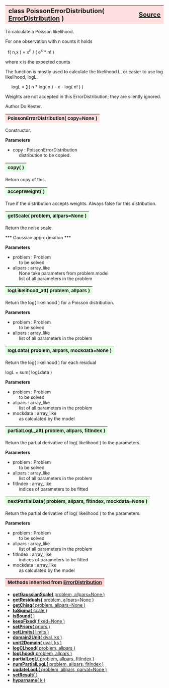 ---
---
<br><br>

<a name="PoissonErrorDistribution"></a>
<table><thead style="background-color:#FFE0E0; width:100%; font-size:20px"><tr><th style="text-align:left">
<strong>class PoissonErrorDistribution(</strong> <a href="./ErrorDistribution.html">ErrorDistribution</a> )</th><th style="text-align:right"><a href=https://github.com/dokester/BayesicFitting/blob/master/BayesicFitting/source/PoissonErrorDistribution.py target=_blank>Source</a></th></tr></thead></table>

To calculate a Poisson likelihood.

For one observation with n counts it holds

&nbsp; f( n,x ) = x<sup>n</sup> / ( e<sup>x</sup> * n! )

where x is the expected counts

The function is mostly used to calculate the likelihood L, or easier
to use log likelihood, logL.

&nbsp;&nbsp;&nbsp;&nbsp; logL = &sum;( n * log( x ) - x - log( n! ) )

Weights are not accepted in this ErrorDistribution; they are silently ignored.


Author       Do Kester.


<a name="PoissonErrorDistribution"></a>
<table><thead style="background-color:#FFE0E0; width:100%; font-size:15px"><tr><th style="text-align:left">
<strong>PoissonErrorDistribution(</strong> copy=None )
</th></tr></thead></table>

Constructor.

<b>Parameters</b>

* copy  :  PoissonErrorDistribution
<br>&nbsp;&nbsp;&nbsp;&nbsp; distribution to be copied.


<a name="copy"></a>
<table><thead style="background-color:#E0FFE0; width:100%; font-size:15px"><tr><th style="text-align:left">
<strong>copy(</strong> )
</th></tr></thead></table>

Return copy of this. 
<a name="acceptWeight"></a>
<table><thead style="background-color:#E0FFE0; width:100%; font-size:15px"><tr><th style="text-align:left">
<strong>acceptWeight(</strong> )
</th></tr></thead></table>
True if the distribution accepts weights.
Always false for this distribution.

<a name="getScale"></a>
<table><thead style="background-color:#E0FFE0; width:100%; font-size:15px"><tr><th style="text-align:left">
<strong>getScale(</strong> problem, allpars=None ) 
</th></tr></thead></table>
Return the noise scale.

*** Gaussian approximation ***

<b>Parameters</b>

* problem  :  Problem
<br>&nbsp;&nbsp;&nbsp;&nbsp; to be solved
* allpars  :  array_like
<br>&nbsp;&nbsp;&nbsp;&nbsp; None take parameters from problem.model
<br>&nbsp;&nbsp;&nbsp;&nbsp; list of all parameters in the problem

<a name="logLikelihood_alt"></a>
<table><thead style="background-color:#E0FFE0; width:100%; font-size:15px"><tr><th style="text-align:left">
<strong>logLikelihood_alt(</strong> problem, allpars )
</th></tr></thead></table>
Return the log( likelihood ) for a Poisson distribution.

<b>Parameters</b>

* problem  :  Problem
<br>&nbsp;&nbsp;&nbsp;&nbsp; to be solved
* allpars  :  array_like
<br>&nbsp;&nbsp;&nbsp;&nbsp; list of all parameters in the problem


<a name="logLdata"></a>
<table><thead style="background-color:#E0FFE0; width:100%; font-size:15px"><tr><th style="text-align:left">
<strong>logLdata(</strong> problem, allpars, mockdata=None ) 
</th></tr></thead></table>
Return the log( likelihood ) for each residual

logL = sum( logLdata )

<b>Parameters</b>

* problem  :  Problem
<br>&nbsp;&nbsp;&nbsp;&nbsp; to be solved
* allpars  :  array_like
<br>&nbsp;&nbsp;&nbsp;&nbsp; list of all parameters in the problem
* mockdata  :  array_like
<br>&nbsp;&nbsp;&nbsp;&nbsp; as calculated by the model


<a name="partialLogL_alt"></a>
<table><thead style="background-color:#E0FFE0; width:100%; font-size:15px"><tr><th style="text-align:left">
<strong>partialLogL_alt(</strong> problem, allpars, fitIndex )
</th></tr></thead></table>
Return the partial derivative of log( likelihood ) to the parameters.

<b>Parameters</b>

* problem  :  Problem
<br>&nbsp;&nbsp;&nbsp;&nbsp; to be solved
* allpars  :  array_like
<br>&nbsp;&nbsp;&nbsp;&nbsp; list of all parameters in the problem
* fitIndex  :  array_like
<br>&nbsp;&nbsp;&nbsp;&nbsp; indices of parameters to be fitted

<a name="nextPartialData"></a>
<table><thead style="background-color:#E0FFE0; width:100%; font-size:15px"><tr><th style="text-align:left">
<strong>nextPartialData(</strong> problem, allpars, fitIndex, mockdata=None )
</th></tr></thead></table>
Return the partial derivative of log( likelihood ) to the parameters.

<b>Parameters</b>

* problem  :  Problem
<br>&nbsp;&nbsp;&nbsp;&nbsp; to be solved
* allpars  :  array_like
<br>&nbsp;&nbsp;&nbsp;&nbsp; list of all parameters in the problem
* fitIndex  :  array_like
<br>&nbsp;&nbsp;&nbsp;&nbsp; indices of parameters to be fitted
* mockdata  :  array_like
<br>&nbsp;&nbsp;&nbsp;&nbsp; as calculated by the model

<table><thead style="background-color:#FFD0D0; width:100%; font-size:15px"><tr><th style="text-align:left">
<strong>Methods inherited from</strong> <a href="./ErrorDistribution.html">ErrorDistribution</a></th></tr></thead></table>


* [<strong>getGaussianScale(</strong> problem, allpars=None ) ](./ErrorDistribution.md#getGaussianScale)
* [<strong>getResiduals(</strong> problem, allpars=None )](./ErrorDistribution.md#getResiduals)
* [<strong>getChisq(</strong> problem, allpars=None )](./ErrorDistribution.md#getChisq)
* [<strong>toSigma(</strong> scale ) ](./ErrorDistribution.md#toSigma)
* [<strong>isBound(</strong> ) ](./ErrorDistribution.md#isBound)
* [<strong>keepFixed(</strong> fixed=None ) ](./ErrorDistribution.md#keepFixed)
* [<strong>setPriors(</strong> priors ) ](./ErrorDistribution.md#setPriors)
* [<strong>setLimits(</strong> limits ) ](./ErrorDistribution.md#setLimits)
* [<strong>domain2Unit(</strong> dval, ks ) ](./ErrorDistribution.md#domain2Unit)
* [<strong>unit2Domain(</strong> uval, ks ) ](./ErrorDistribution.md#unit2Domain)
* [<strong>logCLhood(</strong> problem, allpars )](./ErrorDistribution.md#logCLhood)
* [<strong>logLhood(</strong> problem, allpars )](./ErrorDistribution.md#logLhood)
* [<strong>partialLogL(</strong> problem, allpars, fitIndex ) ](./ErrorDistribution.md#partialLogL)
* [<strong>numPartialLogL(</strong> problem, allpars, fitIndex ) ](./ErrorDistribution.md#numPartialLogL)
* [<strong>updateLogL(</strong> problem, allpars, parval=None )](./ErrorDistribution.md#updateLogL)
* [<strong>setResult(</strong> )](./ErrorDistribution.md#setResult)
* [<strong>hyparname(</strong> k ) ](./ErrorDistribution.md#hyparname)
